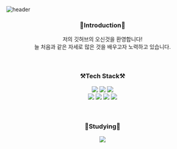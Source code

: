 <!-- header -->

![header](https://capsule-render.vercel.app/api?type=waving&color=81c147&height=350&section=header&text=Welcome!&fontAlignY=40&desc=Seonyong`s%20GitHub%20Repositiory&descAlignY=60&fontSize=90)

<!-- body -->
<div align="center">

### 🙌Introduction🙌

저의 깃허브의 오신것을 환영합니다!  
늘 처음과 같은 자세로 많은 것을 배우고자 노력하고 있습니다.  
<br>
<br>

### ⚒️Tech Stack⚒️

<img src="https://img.shields.io/badge/HTML-E34F26?style=flat-square&logo=HTML5&logoColor=white"/>
<img src="https://img.shields.io/badge/CSS-1572B6?style=flat-square&logo=CSS3&logoColor=white"/>
<img src="https://img.shields.io/badge/Sass-CC6699?style=flat-square&logo=Sass&logoColor=white"/>
<br>
<img src="https://img.shields.io/badge/Vue-4FC08D?style=flat-square&logo=Vue.js&logoColor=white"/>
<img src="https://img.shields.io/badge/React-61DAFB?style=flat-square&logo=React&logoColor=white"/>
<img src="https://img.shields.io/badge/Javascript-F7DF1E?style=flat-square&logo=Javascript&logoColor=black"/>
<img src="https://img.shields.io/badge/JQuery-0769AD?style=flat-square&logo=jQuery&logoColor=white"/>
<br>
<br>
<br>

### 📝Studying📝

<img src="https://img.shields.io/badge/TypeScript-3178C6?style=flat-square&logo=TypeScript&logoColor=white"/>

<br>
<br>
<br>

</div>
